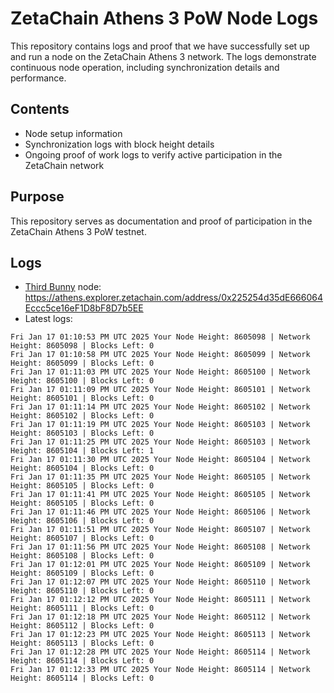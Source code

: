 # ZetaChain Athens 3 PoW Node Logs
This repository contains logs and proof that we have successfully set up and run a node on the ZetaChain Athens 3 network. The logs demonstrate continuous node operation, including synchronization details and performance.

## Contents
- Node setup information
- Synchronization logs with block height details
- Ongoing proof of work logs to verify active participation in the ZetaChain network

## Purpose
This repository serves as documentation and proof of participation in the ZetaChain Athens 3 PoW testnet.

## Logs

- [Third Bunny](https://thirdbunny.xyz/) node: https://athens.explorer.zetachain.com/address/0x225254d35dE666064Eccc5ce16eF1D8bF8D7b5EE
- Latest logs:
```
Fri Jan 17 01:10:53 PM UTC 2025 Your Node Height: 8605098 | Network Height: 8605098 | Blocks Left: 0
Fri Jan 17 01:10:58 PM UTC 2025 Your Node Height: 8605099 | Network Height: 8605099 | Blocks Left: 0
Fri Jan 17 01:11:03 PM UTC 2025 Your Node Height: 8605100 | Network Height: 8605100 | Blocks Left: 0
Fri Jan 17 01:11:09 PM UTC 2025 Your Node Height: 8605101 | Network Height: 8605101 | Blocks Left: 0
Fri Jan 17 01:11:14 PM UTC 2025 Your Node Height: 8605102 | Network Height: 8605102 | Blocks Left: 0
Fri Jan 17 01:11:19 PM UTC 2025 Your Node Height: 8605103 | Network Height: 8605103 | Blocks Left: 0
Fri Jan 17 01:11:25 PM UTC 2025 Your Node Height: 8605103 | Network Height: 8605104 | Blocks Left: 1
Fri Jan 17 01:11:30 PM UTC 2025 Your Node Height: 8605104 | Network Height: 8605104 | Blocks Left: 0
Fri Jan 17 01:11:35 PM UTC 2025 Your Node Height: 8605105 | Network Height: 8605105 | Blocks Left: 0
Fri Jan 17 01:11:41 PM UTC 2025 Your Node Height: 8605105 | Network Height: 8605105 | Blocks Left: 0
Fri Jan 17 01:11:46 PM UTC 2025 Your Node Height: 8605106 | Network Height: 8605106 | Blocks Left: 0
Fri Jan 17 01:11:51 PM UTC 2025 Your Node Height: 8605107 | Network Height: 8605107 | Blocks Left: 0
Fri Jan 17 01:11:56 PM UTC 2025 Your Node Height: 8605108 | Network Height: 8605108 | Blocks Left: 0
Fri Jan 17 01:12:01 PM UTC 2025 Your Node Height: 8605109 | Network Height: 8605109 | Blocks Left: 0
Fri Jan 17 01:12:07 PM UTC 2025 Your Node Height: 8605110 | Network Height: 8605110 | Blocks Left: 0
Fri Jan 17 01:12:12 PM UTC 2025 Your Node Height: 8605111 | Network Height: 8605111 | Blocks Left: 0
Fri Jan 17 01:12:18 PM UTC 2025 Your Node Height: 8605112 | Network Height: 8605112 | Blocks Left: 0
Fri Jan 17 01:12:23 PM UTC 2025 Your Node Height: 8605113 | Network Height: 8605113 | Blocks Left: 0
Fri Jan 17 01:12:28 PM UTC 2025 Your Node Height: 8605114 | Network Height: 8605114 | Blocks Left: 0
Fri Jan 17 01:12:33 PM UTC 2025 Your Node Height: 8605114 | Network Height: 8605114 | Blocks Left: 0
```
